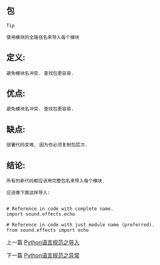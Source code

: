 <!--
author: Jack.Spanrrows
date: 2019-01-30 
title: Python语言规范之包
tags: Python3,风格指南
category: Python3,python
status: publish
summary: Python语言规范之包
-->

## 包

```Tip```
```
使用模块的全路径名来导入每个模块
```

## 定义:
```
避免模块名冲突. 查找包更容易.
```

## 优点:
```
避免模块名冲突. 查找包更容易.
```

## 缺点:
```
部署代码变难, 因为你必须复制包层次.
```
## 结论:

```所有的新代码都应该用完整包名来导入每个模块.```

```
应该像下面这样导入:


# Reference in code with complete name.
import sound.effects.echo

# Reference in code with just module name (preferred).
from sound.effects import echo
```

上一篇 [Python语言规范之导入](https://www.imlaoa.com/blog/py3-language-style2.html)

下一篇 [Python语言规范之异常](https://www.imlaoa.com/blog/py3-language-style4.html)
